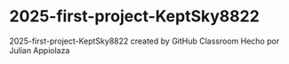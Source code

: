 # 2025-first-project-KeptSky8822
2025-first-project-KeptSky8822 created by GitHub Classroom
Hecho por Julian Appiolaza
